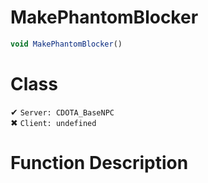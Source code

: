 # MakePhantomBlocker
```js	
void MakePhantomBlocker()
```
# Class
✔ `Server: CDOTA_BaseNPC`  
✖ `Client: undefined`  

# Function Description

